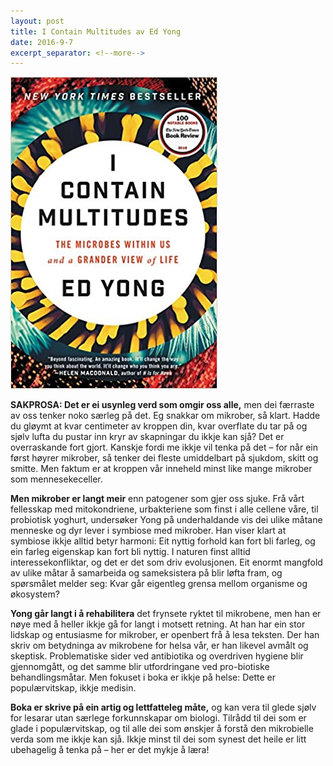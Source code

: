 ```yaml
---
layout: post
title: I Contain Multitudes av Ed Yong
date: 2016-9-7
excerpt_separator: <!--more-->
---
```


![Omslaget til I Contain Multitudes viser mikroskopbilde av bakterier](/images/multitudes.jpg)

**SAKPROSA: Det er ei usynleg verd som omgir oss alle,** men dei færraste av oss tenker noko særleg på det. Eg snakkar om mikrober, så klart. Hadde du gløymt at kvar centimeter av kroppen din, kvar overflate du tar på og sjølv lufta du pustar inn kryr av skapningar du ikkje kan sjå? <!--more-->Det er overraskande fort gjort. Kanskje fordi me ikkje vil tenka på det – for når ein først høyrer mikrober, så tenker dei fleste umiddelbart på sjukdom, skitt og smitte. Men faktum er at kroppen vår inneheld minst like mange mikrober som mennesekeceller.

**Men mikrober er langt meir** enn patogener som gjer oss sjuke. Frå vårt fellesskap med mitokondriene, urbakteriene som finst i alle cellene våre, til probiotisk yoghurt, undersøker Yong på underhaldande vis dei ulike måtane menneske og dyr lever i symbiose med mikrober. Han viser klart at symbiose ikkje alltid betyr harmoni: Eit nyttig forhold kan fort bli farleg, og ein farleg eigenskap kan fort bli nyttig. I naturen finst alltid interessekonfliktar, og det er det som driv evolusjonen. Eit enormt mangfold av ulike måtar å samarbeida og sameksistera på blir løfta fram, og spørsmålet melder seg: Kvar går eigentleg grensa mellom organisme og økosystem?

**Yong går langt i å rehabilitera** det frynsete ryktet til mikrobene, men han er nøye med å heller ikkje gå for langt i motsett retning. At han har ein stor lidskap og entusiasme for mikrober, er openbert frå å lesa teksten. Der han skriv om betydninga av mikrobene for helsa vår, er han likevel avmålt og skeptisk. Problematiske sider ved antibiotika og overdriven hygiene blir gjennomgått, og det samme blir utfordringane ved pro-biotiske behandlingsmåtar. Men fokuset i boka er ikkje på helse: Dette er populærvitskap, ikkje medisin.

**Boka er skrive på ein artig og lettfatteleg måte,** og kan vera til glede sjølv for lesarar utan særlege forkunnskapar om biologi. Tilrådd til dei som er glade i populærvitskap, og til alle dei som ønskjer å forstå den mikrobielle verda som me ikkje kan sjå. Ikkje minst til dei som synest det heile er litt ubehagelig å tenka på – her er det mykje å læra!